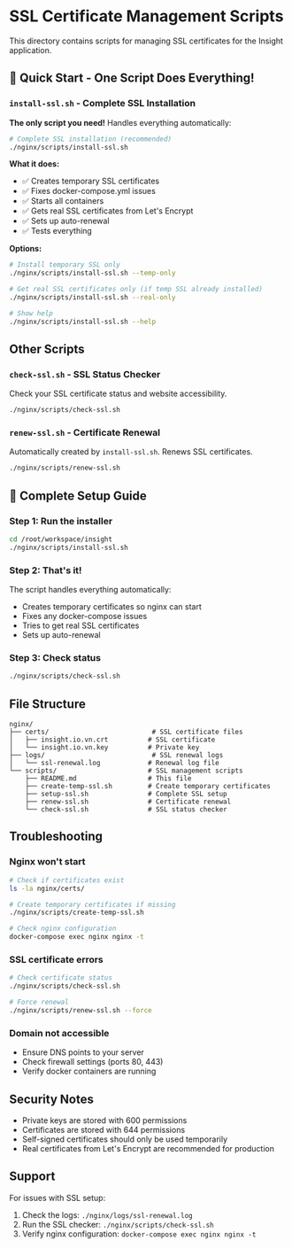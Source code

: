 # SSL Certificate Management Scripts

This directory contains scripts for managing SSL certificates for the Insight application.

## 🚀 Quick Start - One Script Does Everything!

### `install-ssl.sh` - Complete SSL Installation
**The only script you need!** Handles everything automatically:

```bash
# Complete SSL installation (recommended)
./nginx/scripts/install-ssl.sh
```

**What it does:**
- ✅ Creates temporary SSL certificates
- ✅ Fixes docker-compose.yml issues  
- ✅ Starts all containers
- ✅ Gets real SSL certificates from Let's Encrypt
- ✅ Sets up auto-renewal
- ✅ Tests everything

**Options:**
```bash
# Install temporary SSL only
./nginx/scripts/install-ssl.sh --temp-only

# Get real SSL certificates only (if temp SSL already installed)
./nginx/scripts/install-ssl.sh --real-only

# Show help
./nginx/scripts/install-ssl.sh --help
```

## Other Scripts

### `check-ssl.sh` - SSL Status Checker
Check your SSL certificate status and website accessibility.

```bash
./nginx/scripts/check-ssl.sh
```

### `renew-ssl.sh` - Certificate Renewal
Automatically created by `install-ssl.sh`. Renews SSL certificates.

```bash
./nginx/scripts/renew-ssl.sh
```

## 🎯 Complete Setup Guide

### Step 1: Run the installer
```bash
cd /root/workspace/insight
./nginx/scripts/install-ssl.sh
```

### Step 2: That's it! 
The script handles everything automatically:
- Creates temporary certificates so nginx can start
- Fixes any docker-compose issues
- Tries to get real SSL certificates
- Sets up auto-renewal

### Step 3: Check status
```bash
./nginx/scripts/check-ssl.sh
```

## File Structure

```
nginx/
├── certs/                          # SSL certificate files
│   ├── insight.io.vn.crt          # SSL certificate
│   └── insight.io.vn.key          # Private key
├── logs/                           # SSL renewal logs
│   └── ssl-renewal.log            # Renewal log file
└── scripts/                       # SSL management scripts
    ├── README.md                  # This file
    ├── create-temp-ssl.sh         # Create temporary certificates
    ├── setup-ssl.sh               # Complete SSL setup
    ├── renew-ssl.sh               # Certificate renewal
    └── check-ssl.sh               # SSL status checker
```

## Troubleshooting

### Nginx won't start
```bash
# Check if certificates exist
ls -la nginx/certs/

# Create temporary certificates if missing
./nginx/scripts/create-temp-ssl.sh

# Check nginx configuration
docker-compose exec nginx nginx -t
```

### SSL certificate errors
```bash
# Check certificate status
./nginx/scripts/check-ssl.sh

# Force renewal
./nginx/scripts/renew-ssl.sh --force
```

### Domain not accessible
- Ensure DNS points to your server
- Check firewall settings (ports 80, 443)
- Verify docker containers are running

## Security Notes

- Private keys are stored with 600 permissions
- Certificates are stored with 644 permissions
- Self-signed certificates should only be used temporarily
- Real certificates from Let's Encrypt are recommended for production

## Support

For issues with SSL setup:
1. Check the logs: `./nginx/logs/ssl-renewal.log`
2. Run the SSL checker: `./nginx/scripts/check-ssl.sh`
3. Verify nginx configuration: `docker-compose exec nginx nginx -t`
